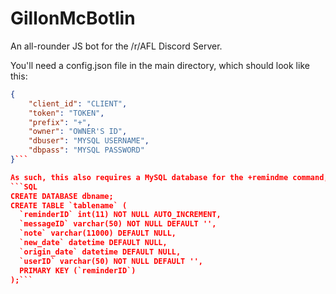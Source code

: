 # GillonMcBotlin
An all-rounder JS bot for the /r/AFL Discord Server.

You'll need a config.json file in the main directory, which should look like this:
```json
{
    "client_id": "CLIENT",
    "token": "TOKEN",
    "prefix": "+",
    "owner": "OWNER'S ID",
    "dbuser": "MYSQL USERNAME",
    "dbpass": "MYSQL PASSWORD"
}```

As such, this also requires a MySQL database for the +remindme command, set up as follows:
```SQL
CREATE DATABASE dbname;
CREATE TABLE `tablename` (
  `reminderID` int(11) NOT NULL AUTO_INCREMENT,
  `messageID` varchar(50) NOT NULL DEFAULT '',
  `note` varchar(11000) DEFAULT NULL,
  `new_date` datetime DEFAULT NULL,
  `origin_date` datetime DEFAULT NULL,
  `userID` varchar(50) NOT NULL DEFAULT '',
  PRIMARY KEY (`reminderID`)
);```
